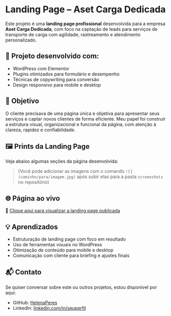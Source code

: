 # Landing Page – Aset Carga Dedicada

Este projeto é uma **landing page profissional** desenvolvida para a empresa **Aset Carga Dedicada**, com foco na captação de leads para serviços de transporte de carga com agilidade, rastreamento e atendimento personalizado.

## 🚀 Projeto desenvolvido com:

- WordPress com Elementor
- Plugins otimizados para formulário e desempenho
- Técnicas de copywriting para conversão
- Design responsivo para mobile e desktop

## 🎯 Objetivo

O cliente precisava de uma página única e objetiva para apresentar seus serviços e captar novos clientes de forma eficiente. Meu papel foi construir a estrutura visual, organizacional e funcional da página, com atenção à clareza, rapidez e confiabilidade.

## 🖼️ Prints da Landing Page

Veja abaixo algumas seções da página desenvolvida:

> (Você pode adicionar as imagens com o comando `![](caminho/para/imagem.jpg)` após subir elas para a pasta `screenshots` no repositório)

## 🌐 Página ao vivo

🔗 [Clique aqui para visualizar a landing page publicada](https://asetcargadedicada.com/landing-page/)

## 💡 Aprendizados

- Estruturação de landing page com foco em resultado
- Uso de ferramentas visuais no WordPress
- Otimização de conteúdo para mobile e desktop
- Comunicação com cliente para briefing e ajustes finais

## 📬 Contato

Se quiser conversar sobre este ou outros projetos, estou disponível por aqui:

- GitHub: [HelenaPeres](https://github.com/HelenaPeres)  
- LinkedIn: [linkedin.com/in/seuperfil](https://linkedin.com/in/helena-dev) 
